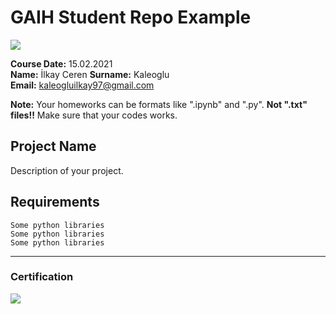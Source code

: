 # GAIH Student Repo Example
![](img/logo.png)

**Course Date:** 15.02.2021  
**Name:** İlkay Ceren
**Surname:** Kaleoglu  
**Email:** kaleogluilkay97@gmail.com  

**Note:** Your homeworks can be formats like ".ipynb" and ".py". **Not ".txt" files!!** Make sure that your codes works.  

## Project Name
Description of your project.

## Requirements
```
Some python libraries
Some python libraries
Some python libraries
```
---

### Certification
![](img/certificate_ex.png)

